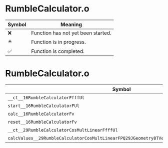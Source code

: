 # RumbleCalculator.o
| Symbol | Meaning 
| ------------- | ------------- 
| :x: | Function has not yet been started. 
| :eight_pointed_black_star: | Function is in progress. 
| :white_check_mark: | Function is completed. 


# RumbleCalculator.o
| Symbol | Decompiled? |
| ------------- | ------------- |
| `__ct__16RumbleCalculatorFfffUl` | :white_check_mark: |
| `start__16RumbleCalculatorFUl` | :white_check_mark: |
| `calc__16RumbleCalculatorFv` | :x: |
| `reset__16RumbleCalculatorFv` | :white_check_mark: |
| `__ct__29RumbleCalculatorCosMultLinearFfffUl` | :white_check_mark: |
| `calcValues__29RumbleCalculatorCosMultLinearFPQ29JGeometry8TVec3<f>RCQ29JGeometry8TVec3<f>` | :x: |
